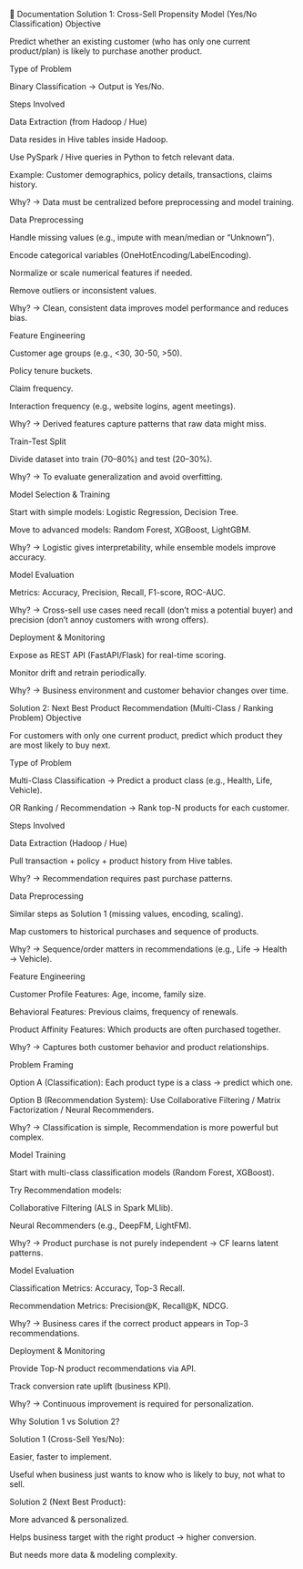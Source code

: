 📑 Documentation
Solution 1: Cross-Sell Propensity Model (Yes/No Classification)
Objective

Predict whether an existing customer (who has only one current product/plan) is likely to purchase another product.

Type of Problem

Binary Classification → Output is Yes/No.

Steps Involved

Data Extraction (from Hadoop / Hue)

Data resides in Hive tables inside Hadoop.

Use PySpark / Hive queries in Python to fetch relevant data.

Example: Customer demographics, policy details, transactions, claims history.

Why? → Data must be centralized before preprocessing and model training.

Data Preprocessing

Handle missing values (e.g., impute with mean/median or “Unknown”).

Encode categorical variables (OneHotEncoding/LabelEncoding).

Normalize or scale numerical features if needed.

Remove outliers or inconsistent values.

Why? → Clean, consistent data improves model performance and reduces bias.

Feature Engineering

Customer age groups (e.g., <30, 30-50, >50).

Policy tenure buckets.

Claim frequency.

Interaction frequency (e.g., website logins, agent meetings).

Why? → Derived features capture patterns that raw data might miss.

Train-Test Split

Divide dataset into train (70–80%) and test (20–30%).

Why? → To evaluate generalization and avoid overfitting.

Model Selection & Training

Start with simple models: Logistic Regression, Decision Tree.

Move to advanced models: Random Forest, XGBoost, LightGBM.

Why? → Logistic gives interpretability, while ensemble models improve accuracy.

Model Evaluation

Metrics: Accuracy, Precision, Recall, F1-score, ROC-AUC.

Why? → Cross-sell use cases need recall (don’t miss a potential buyer) and precision (don’t annoy customers with wrong offers).

Deployment & Monitoring

Expose as REST API (FastAPI/Flask) for real-time scoring.

Monitor drift and retrain periodically.

Why? → Business environment and customer behavior changes over time.

Solution 2: Next Best Product Recommendation (Multi-Class / Ranking Problem)
Objective

For customers with only one current product, predict which product they are most likely to buy next.

Type of Problem

Multi-Class Classification → Predict a product class (e.g., Health, Life, Vehicle).

OR Ranking / Recommendation → Rank top-N products for each customer.

Steps Involved

Data Extraction (Hadoop / Hue)

Pull transaction + policy + product history from Hive tables.

Why? → Recommendation requires past purchase patterns.

Data Preprocessing

Similar steps as Solution 1 (missing values, encoding, scaling).

Map customers to historical purchases and sequence of products.

Why? → Sequence/order matters in recommendations (e.g., Life → Health → Vehicle).

Feature Engineering

Customer Profile Features: Age, income, family size.

Behavioral Features: Previous claims, frequency of renewals.

Product Affinity Features: Which products are often purchased together.

Why? → Captures both customer behavior and product relationships.

Problem Framing

Option A (Classification): Each product type is a class → predict which one.

Option B (Recommendation System): Use Collaborative Filtering / Matrix Factorization / Neural Recommenders.

Why? → Classification is simple, Recommendation is more powerful but complex.

Model Training

Start with multi-class classification models (Random Forest, XGBoost).

Try Recommendation models:

Collaborative Filtering (ALS in Spark MLlib).

Neural Recommenders (e.g., DeepFM, LightFM).

Why? → Product purchase is not purely independent → CF learns latent patterns.

Model Evaluation

Classification Metrics: Accuracy, Top-3 Recall.

Recommendation Metrics: Precision@K, Recall@K, NDCG.

Why? → Business cares if the correct product appears in Top-3 recommendations.

Deployment & Monitoring

Provide Top-N product recommendations via API.

Track conversion rate uplift (business KPI).

Why? → Continuous improvement is required for personalization.

Why Solution 1 vs Solution 2?

Solution 1 (Cross-Sell Yes/No):

Easier, faster to implement.

Useful when business just wants to know who is likely to buy, not what to sell.

Solution 2 (Next Best Product):

More advanced & personalized.

Helps business target with the right product → higher conversion.

But needs more data & modeling complexity.
